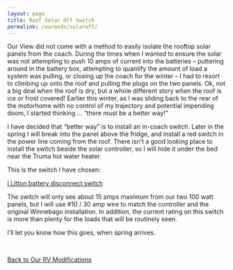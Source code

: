 ```yaml
---
layout: page
title: Roof Solar Off Switch
permalink: /ourmods/solaroff/
---
```

Our View did not come with a method to easily isolate the rooftop solar panels from the coach.  During the times when I wanted to ensure the solar was not attempting to push 10 amps of current into the batteries – puttering around in the battery box, attempting to quantify the amount of load a system was pulling, or closing up the coach for the winter – I had to resort to climbing up onto the roof and pulling the plugs on the two panels.  Ok, not a big deal when the roof is dry, but a whole different story when the roof is ice or frost covered!  Earlier this winter, as I was sliding back to the rear of the motorhome with no control of my trajectory and potential impending doom, I started thinking ... “there must be a better way!”

I have decided that “better way” is to install an in-coach switch.  Later in the spring I will break into the panel above the fridge, and install a red switch in the power line coming from the roof.  There isn’t a good looking place to install the switch beside the solar controller, so I will hide it under the bed near the Truma hot water heater.  

This is the switch I have chosen:

[I Litton battery disconnect switch](https://www.amazon.ca/gp/product/B097JHCXD5/ref=ppx_yo_dt_b_asin_title_o00_s01?ie=UTF8&th=1)

The switch will only see about 15 amps maximum from our two 100 watt panels, but I will use #10 / 30 amp wire to match the controller and the original Winnebago installation.  In addition, the current rating on this switch is more than plenty for the loads that will be routinely seen.

I’ll let you know how this goes, when spring arrives.

<br>

[Back to Our RV Modifications](/ourmods/)

